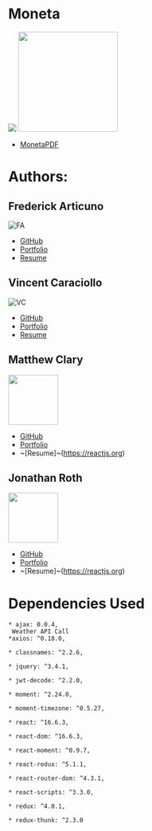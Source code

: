 # Moneta 
![](https://github.com/vin-cent321/Moneta/blob/master/client/src/components/layout/logofinal_2.jpg)
<img src='https://github.com/vin-cent321/Moneta/master/client/src/components/layout/Moneta-qr.png' 
height='200' width='200px' />
* [MonetaPDF](https://github.com/vin-cent321/Moneta/blob/master/client/src/components/layout/Montea_pdf.pdf)
# Authors:
## Frederick Articuno
![FA](https://avatars1.githubusercontent.com/u/44718784?s=100&v=4)

* [GitHub](https://github.com/fkarticuno)
* [Portfolio](https://fkarticuno.github.io/CodingPortfolio/)
* [Resume](https://fkarticuno.github.io/CodingPortfolio/Resume_DEC2019_std.pdf)
## Vincent Caraciollo
![VC](https://avatars3.githubusercontent.com/u/52013834?s=100&v=4)

* [GitHub](https://github.com/vin-cent321)
* [Portfolio](https://vin-cent321.github.io/Bootstrap-Portfolio/)
* [Resume](https://reactjs.org)
## Matthew Clary
<img src='https://avatars2.githubusercontent.com/u/52682135?s=100&v=4' height='100px' width='100px' />

* [GitHub](https://github.com/clarymt)
* [Portfolio](https://clarymt.github.io/portfolioUpdate1/)
* ~[Resume]~(https://reactjs.org)
## Jonathan Roth
<img src='https://avatars0.githubusercontent.com/u/32680255?s=100&v=4' height='100px' width='100px' />

* [GitHub](https://github.com/brucegenerator)
* [Portfolio](https://brucegenerator.github.io/Responsive-Portfolio/)
* ~[Resume]~(https://reactjs.org)

# Dependencies Used
    * ajax: 0.0.4,
     Weather API Call
    *axios: ^0.18.0,
     
    * classnames: ^2.2.6,
    
    * jquery: ^3.4.1,
    
    * jwt-decode: ^2.2.0,
    
    * moment: ^2.24.0,
    
    * moment-timezone: ^0.5.27,
    
    * react: ^16.6.3,
    
    * react-dom: ^16.6.3,
    
    * react-moment: ^0.9.7,
    
    * react-redux: ^5.1.1,
    
    * react-router-dom: ^4.3.1,
    
    * react-scripts: ^3.3.0,
    
    * redux: ^4.0.1, 
    
    * redux-thunk: ^2.3.0
    
